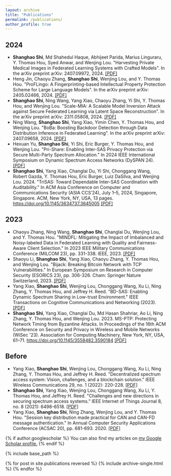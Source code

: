 ```yaml
---
layout: archive
title: "Publications"
permalink: /publications/
author_profile: true
---
```

## 2024
- **Shanghao Shi**, Md Shahedul Haque, Abhijeet Parida, Marius Linguraru, Y. Thomas Hou, Syed Anwar, and Wenjing Lou. "Harvesting Private Medical Images in Federated Learning Systems with Crafted Models". In the arXiv preprint arXiv: 2407.09972, 2024. [[PDF]](https://arxiv.org/pdf/2407.09972)
- Heng Jin, Chaoyu Zhang, **Shanghao Shi**, Wenjing Lou, and Y. Thomas Hou. "ProFLingo: A Fingerprinting-based Intellectual Property Protection Scheme for Large Language Models". In the arXiv preprint arXiv: 2405.02466, 2024. [[PDF]](https://arxiv.org/pdf/2405.02466)
- **Shanghao Shi**, Ning Wang, Yang Xiao, Chaoyu Zhang, Yi Shi, Y. Thomas Hou, and Wenjing Lou. "Scale-MIA: A Scalable Model Inversion Attack against Secure Federated Learning via Latent Space Reconstruction". In the arXiv preprint arXiv: 2311.05808, 2024. [[PDF]](https://arxiv.org/pdf/2311.05808)
- Ning Wang, **Shanghao Shi**, Yang Xiao, Yimin Chen, Y. Thomas Hou, and Wenjing Lou. "BoBa: Boosting Backdoor Detection through Data Distribution Inference in Federated Learning". In the arXiv preprint arXiv: 2407.09658, 2024. [[PDF]](https://arxiv.org/pdf/2407.09658)
- Hexuan Yu, **Shanghao Shi**, Yi Shi, Eric Burger, Y. Thomas Hou, and Wenjing Lou. "Pri-Share: Enabling Inter-SAS Privacy Protection via Secure Multi-Party Spectrum Allocation." In 2024 IEEE International Symposium on Dynamic Spectrum Access Networks (DySPAN 24). [[PDF]](http://shishishi123.github.io/files/sas-privacy.pdf)
- **Shanghao Shi**, Yang Xiao, Changlai Du, Yi Shi, Chonggang Wang, Robert Gazda, Y. Thomas Hou, Eric Burger, Luiz DaSilva, and Wenjing Lou. 2024. "TriSAS: Toward Dependable Inter-SAS Coordination with Auditability." In ACM Asia Conference on Computer and Communications Security (ASIA CCS’24), July 1–5, 2024, Singapore, Singapore. ACM, New York, NY, USA, 13 pages. https://doi.org/10.1145/3634737.3645005 [[PDF]](http://shishishi123.github.io/files/trisas.pdf)

## 2023
- Chaoyu Zhang, Ning Wang, **Shanghao Shi**, Changlai Du, Wenjing Lou, and Y. Thomas Hou. "MINDFL: Mitigating the Impact of Imbalanced and Noisy-labeled Data in Federated Learning with Quality and Fairness-Aware Client Selection." In 2023 IEEE Military Communications Conference (MILCOM 23), pp. 331-338. IEEE, 2023. [[PDF]](http://shishishi123.github.io/files/mindfl.pdf)
- Shaoyu Li, **Shanghao Shi**, Yang Xiao, Chaoyu Zhang, Y. Thomas Hou, and Wenjing Lou. "Bijack: Breaking Bitcoin Network with TCP Vulnerabilities." In European Symposium on Research in Computer Security (ESORICS 23), pp. 306-326. Cham: Springer Nature Switzerland, 2023. [[PDF]](http://shishishi123.github.io/files/Bijack.pdf)
- Yang Xiao, **Shanghao Shi**, Wenjing Lou, Chonggang Wang, Xu Li, Ning Zhang, Y. Thomas Hou, and Jeffrey H. Reed. "BD-SAS: Enabling Dynamic Spectrum Sharing in Low-trust Environment." IEEE Transactions on Cognitive Communications and Networking (2023). [[PDF]](http://shishishi123.github.io/files/bdsas.pdf)
- **Shanghao Shi**, Yang Xiao, Changlai Du, Md Hasan Shahriar, Ao Li, Ning Zhang, Y. Thomas Hou, and Wenjing Lou. 2023. MS-PTP: Protecting Network Timing from Byzantine Attacks. In Proceedings of the 16th ACM Conference on Security and Privacy in Wireless and Mobile Networks (WiSec '23). Association for Computing Machinery, New York, NY, USA, 61–71. https://doi.org/10.1145/3558482.3590184 [[PDF]](http://shishishi123.github.io/files/msptp.pdf)

## Before
- Yang Xiao, **Shanghao Shi**, Wenjing Lou, Chonggang Wang, Xu Li, Ning Zhang, Y. Thomas Hou, and Jeffrey H. Reed. "Decentralized spectrum access system: Vision, challenges, and a blockchain solution." IEEE Wireless Communications 29, no. 1 (2022): 220-228. [[PDF]](http://shishishi123.github.io/files/decensas.pdf)
- **Shanghao Shi**, Yang Xiao, Wenjing Lou, Chonggang Wang, Xu Li, Y. Thomas Hou, and Jeffrey H. Reed. "Challenges and new directions in securing spectrum access systems." IEEE Internet of Things Journal 8, no. 8 (2021): 6498-6518. [[PDF]](http://shishishi123.github.io/files/spectrumsurvey.pdf)
- Yang Xiao, **Shanghao Shi**, Ning Zhang, Wenjing Lou, and Y. Thomas Hou. "Session key distribution made practical for CAN and CAN-FD message authentication." In Annual Computer Security Applications Conference (ACSAC 20), pp. 681-693. 2020. [[PDF]](http://shishishi123.github.io/files/cansecurity.pdf)

{% if author.googlescholar %}
  You can also find my articles on <u><a href="{{author.googlescholar}}">my Google Scholar profile</a>.</u>
{% endif %}

{% include base_path %}

{% for post in site.publications reversed %}
  {% include archive-single.html %}
{% endfor %}

